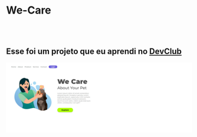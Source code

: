 <h1> We-Care</h1>
<br>
<br>
<h2>Esse foi um projeto que eu aprendi no <a href="https://rodolfomori.com.br/devclub">DevClub</a></h2>

<img src ="https://github.com/Mheenrique21/We-Care/blob/master/img/We-Care-pg.jpeg?raw=true" />

